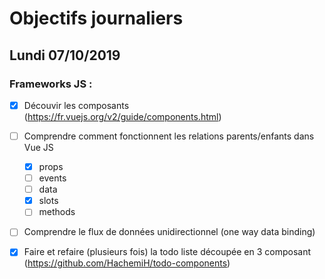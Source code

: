 # Objectifs journaliers

## Lundi 07/10/2019


### Frameworks JS : 

  * [x] Découvir les composants (https://fr.vuejs.org/v2/guide/components.html)

  * [ ] Comprendre comment fonctionnent les relations parents/enfants dans Vue JS
    * [x] props
    * [ ] events
    * [ ] data
    * [x] slots
    * [ ] methods

  * [ ] Comprendre le flux de données unidirectionnel (one way data binding)
  
  * [x] Faire et refaire (plusieurs fois) la todo liste découpée en 3 composant (https://github.com/HachemiH/todo-components)
